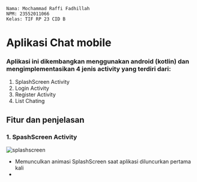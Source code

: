 
```
Nama: Mochammad Raffi Fadhillah
NPM: 23552011066
Kelas: TIF RP 23 CID B
```
# Aplikasi Chat mobile
### Aplikasi ini dikembangkan menggunakan android (kotlin) dan mengimplementasikan 4 jenis activity yang terdiri dari:
1. SplashScreen Activity
2. Login Activity
3. Register Activity
4. List Chating

## Fitur dan penjelasan
### 1. SpashScreen Activity
![splashscreen](https://github.com/user-attachments/assets/35a7f2fb-e502-4a8d-9a95-f5ebc6edc20a)

- Memunculkan animasi SplashScreen saat aplikasi diluncurkan pertama kali
- 
